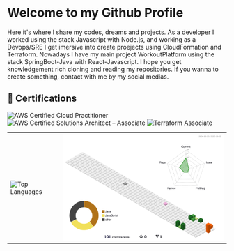 # Welcome to my Github Profile

<!--
**ruanfreits/ruanfreits** is a ✨ _special_ ✨ repository because its `README.md` (this file) appears on your GitHub profile.

Here are some ideas to get you started:
-->
Here it's where I share my codes, dreams and projects.
As a developer I worked using the stack Javascript with Node.js, and working as a Devops/SRE I get imersive into create proejects using CloudFormation and Terraform.
Nowadays I have my main project WorkoutPlatform using the stack SpringBoot-Java with React-Javascript. I hope you get knowledgement rich cloning and reading my repositories.
If you wanna to create something, contact with me by my social medias.
<br>

## 🥇 Certifications 
![AWS Certified Cloud Practitioner](https://img.shields.io/badge/AWS-Cloud%20Practitioner-%23FF9900?style=for-the-badge&logo=amazonaws&logoColor=white)
![AWS Certified Solutions Architect – Associate](https://img.shields.io/badge/AWS-Solutions%20Architect%20Associate-%23FF9900?style=for-the-badge&logo=amazonaws&logoColor=white)
![Terraform Associate](https://img.shields.io/badge/HashiCorp-Terraform%20Associate%20003-%235835CC?style=for-the-badge&logo=terraform&logoColor=white)
<table>
  <tr>
    <td>
      <img src="https://github-readme-stats.vercel.app/api/top-langs/?username=ruanfreits&layout=compact" alt="Top Languages" />
    </td>
    <td>
      <img src="./profile-3d-contrib/profile-season-animate.svg" width="500" alt="3D Contribution Graph" />
    </td>
  </tr>
</table>
